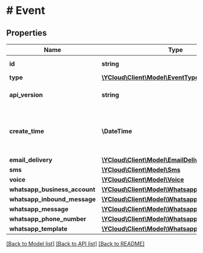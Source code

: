 # # Event

## Properties

Name | Type | Description | Notes
------------ | ------------- | ------------- | -------------
**id** | **string** | Unique ID for the object. |
**type** | [**\YCloud\Client\Model\EventType**](EventType.md) |  |
**api_version** | **string** | The API version used to render this event. |
**create_time** | **\DateTime** | The time at which this event was created, formatted in [RFC 3339](https://datatracker.ietf.org/doc/html/rfc3339). e.g., &#x60;2022-06-01T12:00:00.000Z&#x60;. |
**email_delivery** | [**\YCloud\Client\Model\EmailDelivery**](EmailDelivery.md) |  | [optional]
**sms** | [**\YCloud\Client\Model\Sms**](Sms.md) |  | [optional]
**voice** | [**\YCloud\Client\Model\Voice**](Voice.md) |  | [optional]
**whatsapp_business_account** | [**\YCloud\Client\Model\WhatsappBusinessAccount**](WhatsappBusinessAccount.md) |  | [optional]
**whatsapp_inbound_message** | [**\YCloud\Client\Model\WhatsappInboundMessage**](WhatsappInboundMessage.md) |  | [optional]
**whatsapp_message** | [**\YCloud\Client\Model\WhatsappMessage**](WhatsappMessage.md) |  | [optional]
**whatsapp_phone_number** | [**\YCloud\Client\Model\WhatsappPhoneNumber**](WhatsappPhoneNumber.md) |  | [optional]
**whatsapp_template** | [**\YCloud\Client\Model\WhatsappTemplate**](WhatsappTemplate.md) |  | [optional]

[[Back to Model list]](../../README.md#models) [[Back to API list]](../../README.md#endpoints) [[Back to README]](../../README.md)
